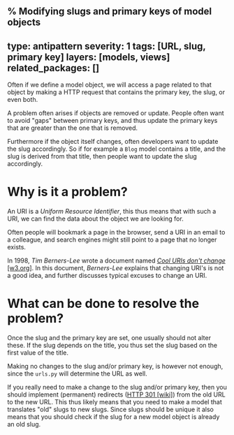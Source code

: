 % Modifying slugs and primary keys of model objects
---
type: antipattern
severity: 1
tags: [URL, slug, primary key]
layers: [models, views]
related_packages: []
---

Often if we define a model object, we will access a page
related to that object by making a HTTP request that contains
the primary key, the slug, or even both.

A problem often arises if objects are removed or update. People
often want to avoid "gaps" between primary keys, and thus update
the primary keys that are greater than the one that is removed.

Furthermore if the object itself changes, often developers want
to update the slug accordingly. So if for example a `Blog` model
contains a title, and the slug is derived from that title, then
people want to update the slug accordingly.

# Why is it a problem?

An URI is a *Uniform Resource Identifier*, this thus means that
with such a URI, we can find the data about the object we are looking
for.

Often people will bookmark a page in the browser, send a URI
in an email to a colleague, and search engines might still point
to a page that no longer exists.

In 1998, *Tim Berners-Lee* wrote a document named [*Cool URIs don't change* [w3.org]](https://www.w3.org/Provider/Style/URI.html).
In this document, *Berners-Lee* explains that changing URI's is not a good idea,
and further discusses typical excuses to change an URI.

# What can be done to resolve the problem?

Once the slug and the primary key are set, one usually should not alter these.
If the slug depends on the title, you thus set the slug based on the first
value of the title.

Making no changes to the slug and/or primary key, is however not enough, since
the `urls.py` will determine the URL as well.

If you really need to make a change to the slug and/or primary key, then you should
implement (permanent) redirects ([HTTP 301 [wiki]](https://en.wikipedia.org/wiki/HTTP_301))
from the old URL to the new URL. This thus likely means that you need to make a model
that translates "old" slugs to new slugs. Since slugs should be unique it also
means that you should check if the slug for a new model object is already an old slug.
